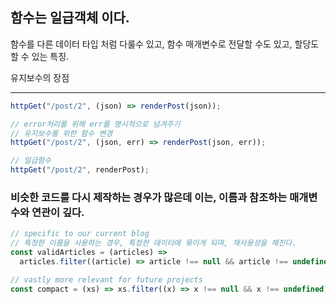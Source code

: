 ## 함수는 일급객체 이다.

함수를 다른 데이터 타입 처럼 다룰수 있고, 함수 매개변수로 전달할 수도 있고, 할당도 할 수 있는 특징.

유지보수의 장점

---

```js
httpGet("/post/2", (json) => renderPost(json));

// error처리를 위해 err를 명시적으로 넘겨주기
// 유지보수를 위한 함수 변경
httpGet("/post/2", (json, err) => renderPost(json, err));

// 일급함수
httpGet("/post/2", renderPost);
```

### 비슷한 코드를 다시 제작하는 경우가 많은데 이는, 이름과 참조하는 매개변수와 연관이 깊다.

```ts
// specific to our current blog
// 특정한 이름을 사용하는 경우, 특정한 데이터에 묶이게 되며, 재사용성을 해친다.
const validArticles = (articles) =>
  articles.filter((article) => article !== null && article !== undefined);

// vastly more relevant for future projects
const compact = (xs) => xs.filter((x) => x !== null && x !== undefined);
```

